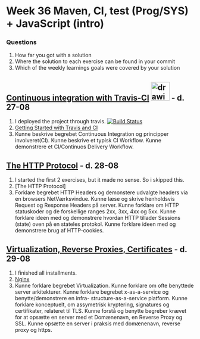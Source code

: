 # Week 36 Maven, CI, test (Prog/SYS) + JavaScript (intro)

### Questions
1. How far you got with a solution
2. Where the solution to each exercise can be found in your commit
3. Which of the weekly learnings goals were covered by your solution

## [Continuous integration with Travis-CI](https://docs.google.com/document/d/1yN8fiKHI5oz4TfZrH_zHla51eiQ42F8tognZ4vefcVw/edit) <img src="https://res-5.cloudinary.com/crunchbase-production/image/upload/c_lpad,h_256,w_256,f_auto,q_auto:eco/v1437657351/n1u0kd6v6mdbmdomuviq.png" alt="drawing" width="50"/> - d. 27-08

1. I deployed the project through travis. [![Build Status](https://travis-ci.org/TheDanishWonder/Movie-Database.svg?branch=master)](https://travis-ci.org/TheDanishWonder/Movie-Database)
2. [Getting Started with Travis and CI](https://github.com/TheDanishWonder/Movie-Database)
3.  Kunne beskrive begrebet Continuous Integration og principper involveret(CI).
    Kunne beskrive et typisk CI Workflow.
    Kunne demonstrere et CI/Continuos Delivery Workflow.
    
## [The HTTP Protocol](https://docs.google.com/document/d/1yZnup_hF7s4WI0K6VWL2yc0XxPJ1_CkSt8GgZkjG3Mw/edit) - d. 28-08

1. I started the first 2 exercises, but it made no sense. So i skipped this.
2. [The HTTP Protocol]
3.  Forklare begrebet HTTP Headers og demonstere udvalgte headers via en browsers     NetVærksvindue.
    Kunne læse og skrive henholdsvis Request og Response Headers på server.
    Kunne forklare om HTTP statuskoder og de forskellige ranges 2xx, 3xx, 4xx og       5xx.
    Kunne forklare ideen med og demonstrere hvordan HTTP tillader Sessions (state)     oven på en stateles protokol.
    Kunne forklare ideen med og  demonstrere brug af HTTP-cookies.

## [Virtualization, Reverse Proxies, Certificates](https://docs.google.com/document/d/1POXowHvFNSTL6C-QOlivkSnL_iF1ogsLGFRTckbBdt8/edit) - d. 29-08

1. I finished all installments.
2. [Nginx](https://thedanishwonder.com)
3. Kunne forklare begrebet Virtualization.
   Kunne forklare om ofte benyttede server arkitekturer.
   Kunne forklare begrebet x-as-a-service og benytte/demonstrere en infra-        structure-as-a-service platform.
   Kunne forklare konceptuelt, om assymetrisk kryptering, signatures og certifikater, relateret til TLS.
   Kunne forstå og benytte begreber krævet for at opsætte en server med et  Domænenavn, en Reverse Proxy og SSL.
   Kunne opsætte en server i praksis med domænenavn, reverse proxy og https.
